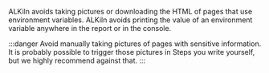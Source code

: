 ALKiln avoids taking pictures or downloading the HTML of pages that use environment variables. ALKiln avoids printing the value of an environment variable anywhere in the report or in the console.

:::danger
Avoid manually taking pictures of pages with sensitive information. It is probably possible to trigger those pictures in Steps you write yourself, but we highly recommend against that.
:::